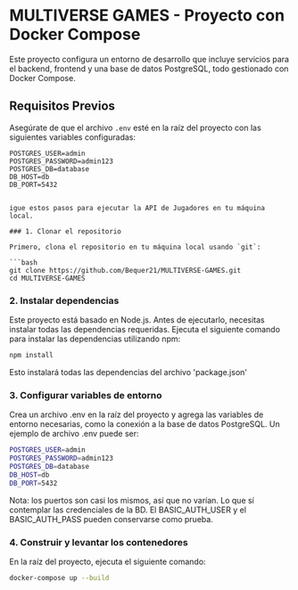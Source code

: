 # MULTIVERSE GAMES - Proyecto con Docker Compose

Este proyecto configura un entorno de desarrollo que incluye servicios para el backend, frontend y una base de datos PostgreSQL, todo gestionado con Docker Compose.  

## Requisitos Previos

Asegúrate de que el archivo `.env` esté en la raíz del proyecto con las siguientes variables configuradas:

```env
POSTGRES_USER=admin
POSTGRES_PASSWORD=admin123
POSTGRES_DB=database
DB_HOST=db
DB_PORT=5432


igue estos pasos para ejecutar la API de Jugadores en tu máquina local.

### 1. Clonar el repositorio

Primero, clona el repositorio en tu máquina local usando `git`:

```bash
git clone https://github.com/Bequer21/MULTIVERSE-GAMES.git
cd MULTIVERSE-GAMES
```

### 2. Instalar dependencias

Este proyecto está basado en Node.js. Antes de ejecutarlo, necesitas instalar todas las dependencias requeridas. Ejecuta el siguiente comando para instalar las dependencias utilizando npm:

```bash
npm install
```
Esto instalará todas las dependencias del archivo 'package.json'

### 3. Configurar variables de entorno
Crea un archivo .env en la raíz del proyecto y agrega las variables de entorno necesarias, como la conexión a la base de datos PostgreSQL. Un ejemplo de archivo .env puede ser:
```bash
POSTGRES_USER=admin
POSTGRES_PASSWORD=admin123
POSTGRES_DB=database
DB_HOST=db
DB_PORT=5432
```
Nota: los puertos son casi los mismos, así que no varían. Lo que sí contemplar las credenciales de la BD. El BASIC_AUTH_USER y el BASIC_AUTH_PASS pueden conservarse como prueba.

### 4. Construir y levantar los contenedores
   En la raíz del proyecto, ejecuta el siguiente comando:
   ```bash
   docker-compose up --build
```
